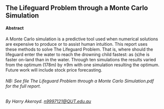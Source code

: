 ## The Lifeguard Problem through a Monte Carlo Simulation


#### Abstract
A Monte Carlo simulation is a predictive tool used when numerical solutions are expensive to produce or to assist human intuition. This report uses these methods to solve The Lifeguard Problem. That is, where should the lifeguard enter the water to reach the drowning child fastest: as (s)he is faster on-land than in the water. Through ten simulations the results varied from the optimum (178m) by ±9m with one simulation resulting the optimum. Future work will include stock price forecasting.



###### *NB*: See file *The Lifeguard Problem through a Monte Carlo Simulation.pdf* for the full report.
###### By Harry Akeroyd. n9997121@QUT.edu.au
